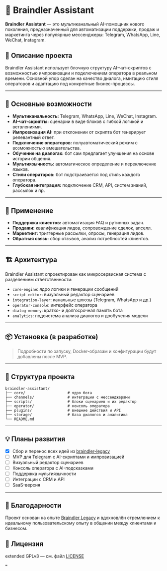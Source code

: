 # 🧠 Braindler Assistant

**Braindler Assistant** — это мультиканальный AI-помощник нового поколения, предназначенный для автоматизации поддержки, продаж и маркетинга через популярные мессенджеры: Telegram, WhatsApp, Line, WeChat, Instagram.

## 🚀 Описание проекта

Braindler Assistant использует блочную структуру AI-чат-скриптов с возможностью импровизации и подключением оператора в реальном времени. Основной упор сделан на качество диалога, имитацию стиля операторов и адаптацию под конкретные бизнес-процессы.

---

## 🔧 Основные возможности

- **Мультиканальность:** Telegram, WhatsApp, Line, WeChat, Instagram.
- **AI-чат-скрипты:** сценарии в виде блоков с гибкой логикой и ветвлениями.
- **Импровизация AI:** при отклонении от скрипта бот генерирует релевантный ответ.
- **Подключение операторов:** полуавтоматический режим с возможностью вмешательства.
- **Обучение на диалогах:** бот сам предлагает улучшения на основе истории общения.
- **Мультиязычность:** автоматическое определение и переключение языков.
- **Стили операторов:** бот подстраивается под стиль каждого оператора.
- **Глубокая интеграция:** подключение CRM, API, систем знаний, рассылок и пр.

---

## 🧩 Применение

- **Поддержка клиентов:** автоматизация FAQ и рутинных задач.
- **Продажи:** квалификация лидов, сопровождение сделок, апселл.
- **Маркетинг:** триггерные рассылки, опросы, генерация лидов.
- **Обратная связь:** сбор отзывов, анализ потребностей клиентов.

---

## 🏗️ Архитектура

Braindler Assistant спроектирован как микросервисная система с разделением ответственности:

- `core-engine`: ядро логики и генерации сообщений
- `script-editor`: визуальный редактор сценариев
- `integration-layer`: канальные шлюзы (Telegram, WhatsApp и др.)
- `operator-console`: интерфейс оператора
- `dialog-memory`: кратко- и долгосрочная память бота
- `analytics`: подсистема анализа диалогов и дообучения модели

---

## 📦 Установка (в разработке)

> Подробности по запуску, Docker-образам и конфигурации будут добавлены после MVP.

---

## 📁 Структура проекта

```text
braindler-assistant/
├── core/                   # ядро бота
├── channels/               # интеграции с мессенджерами
├── scripts/                # блоки сценариев и их редактор
├── operator/               # консоль оператора
├── plugins/                # внешние действия и API
├── storage/                # база диалогов и аналитика
└── README.md
```

---

## 💡 Планы развития

- [x] Сбор и перенос всех идей из [braindler-legacy](https://gitlab.com/braindler-legacy)
- [ ] MVP для Telegram с AI-скриптами и импровизацией
- [ ] Визуальный редактор сценариев
- [ ] Консоль оператора с AI-подсказками
- [ ] Поддержка мультиязычности
- [ ] Интеграции с CRM и API
- [ ] SaaS-версия

---

## 🙏 Благодарности

Проект основан на опыте [Braindler Legacy](https://gitlab.com/braindler-legacy) и вдохновлён стремлением к идеальному пользовательскому опыту в общении между клиентами и бизнесом.


## 📜 Лицензия

extended GPLv3 — см. файл [LICENSE](./LICENSE)
```
=
